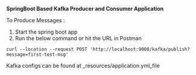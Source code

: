  **SpringBoot Based Kafka Producer and Consumer Application**

To Produce Messages :
   1. Start the spring boot app 
   2. Run the below command or hit the URL in Postman

`curl --location --request POST 'http://localhost:9000/kafka/publish?message=first-test-msg'
`

Kafka configs can be found at _resources/application.yml_file